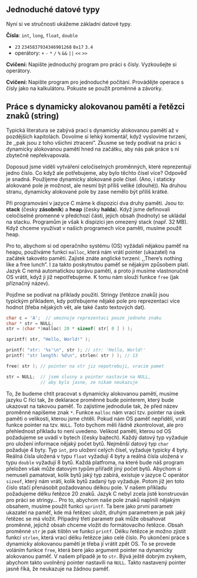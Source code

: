 ## Jednoduché datové typy

Nyní si ve stručnosti ukážeme základní datové typy.

**Čísla**: `int`, `long`, `float`, `double`
- `23` `2345837934346901268` `0x17` `3.4`
- operátory: `+` `-` `*` `/` `%` `&&` `||` `<<` `>>`

**Cvičení:** Napište jednoduchý program pro práci s čísly.
Vyzkoušejte si operátory.


**Cvičení:** Napište program pro jednoduché počítání.
Provádějte operace s čísly jako na kalkulátoru. Pokuste se použít
proměnné a závorky.

## Práce s dynamicky alokovanou pamětí a řetězci znaků (string)

Typická literatura se zabývá prací s dynamicky alokovanou pamětí až v
pozdějších kapitolách. Dovolme si lehký komentář, když vyslovíme
tvrzení, že ,,pak jsou z toho všichni ztraceni”. Zkusme se tedy podívat
na práci s dynamicky alokovanou pamětí hned na začátku, aby nás pak
práce s ní zbytečně nepřekvapovala.

Doposud jsme viděli vytváření celočíselných proměnných, které
reprezentují jedno číslo. Co když ale potřebujeme, aby bylo těchto čísel
více? Odpověď je snadná. Použijeme dynamicky alokované pole čísel. (Ano,
i staticky alokované pole je možnost, ale nesmí být příliš veliké
(dlouhé)). Na druhou stranu, dynamicky alokované pole by zase nemělo být
příliš krátké.

Při programování v jazyce C máme k dispozici dva druhy paměti. Jsou to:
**stack** (česky **zásobník**) a **heap** (česky **halda**). Když jsme
definovali celočíselné promenné v předchozí části, jejich obsah
(hodnoty) se ukládal na stacku. Programům je však k dispizici jen
omezený stack (např. 32 MB). Když chceme využívat v našich programech
více paměti, musíme použít heap.

Pro to, abychom si od operačního systému (OS) vyžádali nějakou paměť na
heapu, používáme funkci `malloc`, která nám vrátí pointer (ukazatel) na začátek
takovéto paměti. Zajisté znáte anglické tvrzení: ,,There’s nothing like
a free lunch”. I za takto poskytnutou paměť se nějakým způsobem platí.
Jazyk C nemá automatickou správu paměti, a proto ji musíme vlastnoručně
OS vrátit, když ji již nepotřebujeme. K tomu nám slouží funkce `free`
(jak příznačný název).

Pojďme se podívat na příklady použití. Stringy (řetězce znaků) jsou
typickým příkladem, kdy potřebujeme nějaké pole pro reprezentaci více
hodnot (třeba nějakých vět, ale také často textových dat).

```c
char c = 'A';  // umoznuje reprezentaci pouze jednoho znaku
char * str = NULL;
str = (char *)malloc( 20 * sizeof( str[ 0 ] ) );

sprintf( str, "Hello, World!" );

printf( "str: '%s'\n", str ); // str: 'Hello, World!'
printf( "str length: %d\n", strlen( str ) ); // 13

free( str ); // pointer na str jiz nepotrebuji, vracim pamet

str = NULL;  // jsem slusny a pointer nastavim na NULL,
             // aby bylo jasne, ze nikam neukazuje
```

To, že budeme chtít pracovat s dynamicky alokovanou pamětí, musíme
jazyku C řící tak, že deklarace proměnné bude pointerem, který bude
ukazovat na takovou paměť. To zajistíme jednoduše tak, že před název
proměnné napíšeme znak `*`. Funkce `malloc` nám vrací tzv. pointer na úsek paměti o
velikosti, kterou jsme chtěli. Pokud nám OS paměť nepřidělí, vrátí
funkce pointer na tzv. `NULL`. Toto bychom měli řádně zkontrolovat, ale pro
přehlednost příkladu to není uvedeno. Velikost paměti, kterou od OS
požadujeme se uvádí v bytech (česky bajtech). Každý datový typ vyžaduje
pro uložení informace nějaký počet bytů. Nejměnší datový typ `char` požaduje 4
byty. Typ `int`, pro uložení celých čísel, vyžaduje typicky 4 byty. Reálná
čísla uložená v typu `float` vyžadují 4 byty a reálná čísla uložená v typu `double`
vyžadují 8 bytů. Každá platfroma, na které bude náš program přeložen
však může datovým typům přiřadit jiný počet bytů. Abychom si nemuseli
pamatovat, kolik bytů jaký typ zabírá, existuje v jazyce C operátor `sizeof`,
který nám vrátí, kolik bytů zadaný typ vyžaduje. Potom již jen toto
číslo stačí přenásobit požadovanou délkou pole. V našem příkladu
požadujeme délku řetězce 20 znaků. Jazyk C nebyl zcela jistě konstruován
pro práci se stringy... Pro to, abychom naše pole znaků naplnili nějakým
obsahem, musíme použít funkci `sprintf`. Ta bere jako první parametr ukazatel na
paměť, kde má řetězec uložit, druhým parametrem je pak jaký řetězec se
má vložit. Případný třetí parametr pak může obsahovat proměnné, jejichž
obsah chceme vložit do formátovacího řetězce. Obsah proměnné `str` je pak
tištěn ve funkci `printf`. Délku řetězce je možno zjistit funkcí `strlen`, která vrací
délku řetězce jako celé číslo. Po ukončení práce s dynamicky alokovanou
pamětí je třeba jí vrátit zpět OS. To se provede voláním funkce `free`, která
bere jako argument pointer na dynamicky alokovanou paměť. V našem
případě je to `str`. Bývá ještě dobrým zvykem, abychom takto uvolněný pointer
nastavili na `NULL`. Takto nastavený pointer jasně říká, že neukazuje na
žádnou paměť.